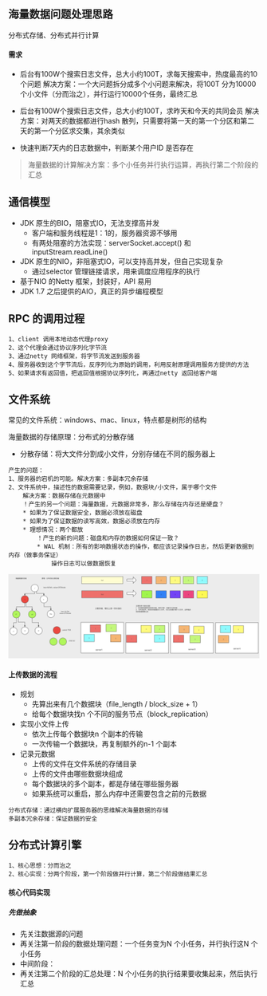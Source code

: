 ## 海量数据问题处理思路

分布式存储、分布式并行计算

#### 需求

* 后台有100W个搜索日志文件，总大小约100T，求每天搜索中，热度最高的10个问题
解决方案：一个大问题拆分成多个小问题来解决，将100T 分为10000个小文件（分而治之），并行运行10000个任务，最终汇总

* 后台有100W个搜索日志文件，总大小约100T，求昨天和今天的共同会员
解决方案：对两天的数据都进行hash 散列，只需要将第一天的第一个分区和第二天的第一个分区求交集，其余类似

* 快速判断7天内的日志数据中，判断某个用户ID 是否存在

> 海量数据的计算解决方案：多个小任务并行执行运算，再执行第二个阶段的汇总


## 通信模型
* JDK 原生的BIO，阻塞式IO，无法支撑高并发
    * 客户端和服务线程是1：1的，服务器资源不够用
    * 有两处阻塞的方法实现：serverSocket.accept() 和 inputStream.readLine()
* JDK 原生的NIO，非阻塞式IO，可以支持高并发，但自己实现复杂
    * 通过selector 管理链接请求，用来调度应用程序的执行
* 基于NIO 的Netty 框架，封装好，API 易用
* JDK 1.7 之后提供的AIO，真正的异步编程模型


## RPC 的调用过程
```
1、client 调用本地动态代理proxy
2、这个代理会通过协议序列化字节流
3、通过netty 网络框架，将字节流发送到服务器
4、服务器收到这个字节流后，反序列化为原始的调用，利用反射原理调用服务方提供的方法
5、如果请求有返回值，把返回值根据协议序列化，再通过netty 返回给客户端
```

## 文件系统
常见的文件系统：windows、mac、linux，特点都是树形的结构

海量数据的存储原理：分布式的分散存储
* 分散存储：将大文件分割成小文件，分别存储在不同的服务器上
```
产生的问题：
1、服务器的宕机的可能。解决方案：多副本冗余存储
2、文件系统中，描述性的数据需要记录，例如，数据块/小文件，属于哪个文件
    解决方案：数据存储在元数据中
    ！产生的另一个问题：海量数据，元数据非常多，那么存储在内存还是硬盘？
    * 如果为了保证数据安全，数据必须放在磁盘
    * 如果为了保证数据的读写高效，数据必须放在内存
    * 理想情况：两个都放
        ！产生的新的问题：磁盘和内存的数据如何保证一致？
        * WAL 机制：所有的影响数据状态的操作，都应该记录操作日志，然后更新数据到内存（做事务保证）
            操作日志可以做数据恢复
```
![](https://github.com/windfish/img/blob/master/notes-img/数据存储/up-80ce5689c5843e5b7a481e580012c52e08b.png?raw=true)

#### 上传数据的流程
* 规划
    * 先算出来有几个数据块（file_length / block_size + 1）
    * 给每个数据块找n 个不同的服务节点（block_replication）
* 实现小文件上传
    * 依次上传每个数据块n 个副本的传输
    * 一次传输一个数据块，再复制额外的n-1 个副本
* 记录元数据
    * 上传的文件在文件系统的存储目录
    * 上传的文件由哪些数据块组成
    * 每个数据块的多个副本，都是存储在哪些服务器
    * 如果系统可以重启，那么内存中还需要包含之前的元数据
```
分布式存储：通过横向扩展服务器的思维解决海量数据的存储
多副本冗余存储：保证数据的安全
```


## 分布式计算引擎

```
1、核心思想：分而治之
2、核心实现：分两个阶段，第一个阶段做并行计算，第二个阶段做结果汇总
```

#### 核心代码实现

##### 先做抽象

* 先关注数据源的问题
* 再关注第一阶段的数据处理问题：一个任务变为N 个小任务，并行执行这N 个小任务
* 中间阶段：
* 再关注第二个阶段的汇总处理：N 个小任务的执行结果要收集起来，然后执行汇总







